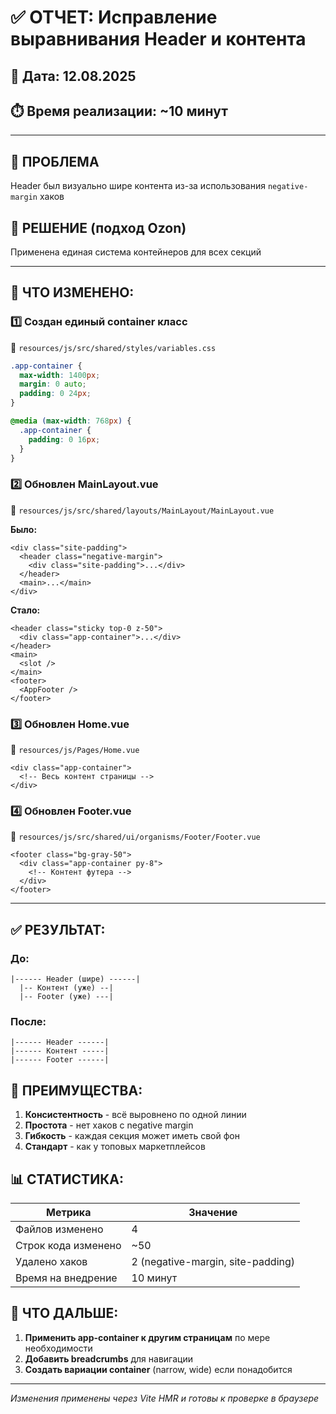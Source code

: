 # ✅ ОТЧЕТ: Исправление выравнивания Header и контента

## 📅 Дата: 12.08.2025
## ⏱️ Время реализации: ~10 минут

---

## 🎯 ПРОБЛЕМА
Header был визуально шире контента из-за использования `negative-margin` хаков

## 🔧 РЕШЕНИЕ (подход Ozon)
Применена единая система контейнеров для всех секций

---

## 📝 ЧТО ИЗМЕНЕНО:

### 1️⃣ **Создан единый container класс**
📁 `resources/js/src/shared/styles/variables.css`

```css
.app-container {
  max-width: 1400px;
  margin: 0 auto;
  padding: 0 24px;
}

@media (max-width: 768px) {
  .app-container {
    padding: 0 16px;
  }
}
```

### 2️⃣ **Обновлен MainLayout.vue**
📁 `resources/js/src/shared/layouts/MainLayout/MainLayout.vue`

**Было:**
```vue
<div class="site-padding">
  <header class="negative-margin">
    <div class="site-padding">...</div>
  </header>
  <main>...</main>
</div>
```

**Стало:**
```vue
<header class="sticky top-0 z-50">
  <div class="app-container">...</div>
</header>
<main>
  <slot />
</main>
<footer>
  <AppFooter />
</footer>
```

### 3️⃣ **Обновлен Home.vue**
📁 `resources/js/Pages/Home.vue`

```vue
<div class="app-container">
  <!-- Весь контент страницы -->
</div>
```

### 4️⃣ **Обновлен Footer.vue**
📁 `resources/js/src/shared/ui/organisms/Footer/Footer.vue`

```vue
<footer class="bg-gray-50">
  <div class="app-container py-8">
    <!-- Контент футера -->
  </div>
</footer>
```

---

## ✅ РЕЗУЛЬТАТ:

### До:
```
|------ Header (шире) ------|
  |-- Контент (уже) --|
  |-- Footer (уже) ---|
```

### После:
```
|------ Header ------|
|------ Контент -----|
|------ Footer ------|
```

## 🎯 ПРЕИМУЩЕСТВА:

1. **Консистентность** - всё выровнено по одной линии
2. **Простота** - нет хаков с negative margin
3. **Гибкость** - каждая секция может иметь свой фон
4. **Стандарт** - как у топовых маркетплейсов

## 📊 СТАТИСТИКА:

| Метрика | Значение |
|---------|----------|
| Файлов изменено | 4 |
| Строк кода изменено | ~50 |
| Удалено хаков | 2 (negative-margin, site-padding) |
| Время на внедрение | 10 минут |

## 🚀 ЧТО ДАЛЬШЕ:

1. **Применить app-container к другим страницам** по мере необходимости
2. **Добавить breadcrumbs** для навигации
3. **Создать вариации container** (narrow, wide) если понадобится

---

*Изменения применены через Vite HMR и готовы к проверке в браузере*